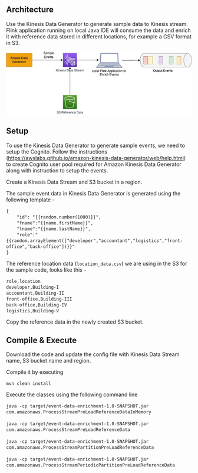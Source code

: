 
## Architecture
Use the Kinesis Data Generator to generate sample data to Kinesis stream. Flink application running on local Java IDE will consume the data and enrich it with reference data stored in different locations, for example a CSV format in S3.

![High level architecture to enrich events coming from Kinesis Data Streams with the static reference data stored in S3](src/main/resources/arch.jpg)

## Setup

To use the Kinesis Data Generator to generate sample events, we need to setup the Cognito. Follow the instructions (https://awslabs.github.io/amazon-kinesis-data-generator/web/help.html) to create Cognito user pool required for Amazon Kinesis Data Generator along with instruction to setup the events.

Create a Kinesis Data Stream and S3 bucket in a region.

The sample event data in Kinesis Data Generator is generated using the following template -

    {
        "id": "{{random.number(1000)}}",
        "fname":"{{name.firstName}}",
        "lname":"{{name.lastName}}",
        "role":"{{random.arrayElement(["developer","accountant","logistics","front-office","back-office"])}}"
    }


The reference location data (`location_data.csv`) we are using in the S3 for the sample code, looks like this -

    role,location
    developer,Building-I
    accountant,Building-II
    front-office,Building-III
    back-office,Building-IV
    logistics,Building-V

Copy the reference data in the newly created S3 bucket.

## Compile & Execute

Download the code and update the config file with Kinesis Data Stream name, S3 bucket name and region.

Compile it by executing

    mvn clean install

Execute the classes using the following command line

    java -cp target/event-data-enrichment-1.0-SNAPSHOT.jar com.amazonaws.ProcessStreamPreLoadReferenceDataInMemory

    java -cp target/event-data-enrichment-1.0-SNAPSHOT.jar com.amazonaws.ProcessStreamPreLoadReferenceData
    
    java -cp target/event-data-enrichment-1.0-SNAPSHOT.jar com.amazonaws.ProcessStreamPartitionPreLoadReferenceData

    java -cp target/event-data-enrichment-1.0-SNAPSHOT.jar com.amazonaws.ProcessStreamPeriodicPartitionPreLoadReferenceData
